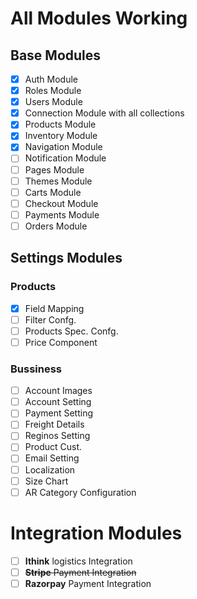 # All Modules Working

## Base Modules

- [X] Auth Module
- [X] Roles Module
- [X] Users Module
- [X] Connection Module with all collections
- [X] Products Module
- [X] Inventory Module
- [X] Navigation Module
- [ ] Notification Module
- [ ] Pages Module
- [ ] Themes Module
- [ ] Carts Module
- [ ] Checkout Module
- [ ] Payments Module
- [ ] Orders Module

## Settings Modules
### Products

- [X] Field Mapping
- [ ] Filter Confg.
- [ ] Products Spec. Confg.
- [ ] Price Component

### Bussiness

- [ ] Account Images
- [ ] Account Setting
- [ ] Payment Setting
- [ ] Freight Details
- [ ] Reginos Setting
- [ ] Product Cust.
- [ ] Email Setting
- [ ] Localization
- [ ] Size Chart
- [ ] AR Category Configuration

# Integration Modules

- [ ] **Ithink** logistics Integration
- [ ] ~~**Stripe** Payment Integration~~
- [ ] **Razorpay** Payment Integration
